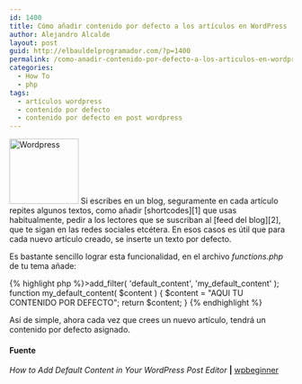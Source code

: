 ```yaml
---
id: 1400
title: Cómo añadir contenido por defecto a los artículos en WordPress
author: Alejandro Alcalde
layout: post
guid: http://elbauldelprogramador.com/?p=1400
permalink: /como-anadir-contenido-por-defecto-a-los-articulos-en-wordpress/
categories:
  - How To
  - php
tags:
  - artículos wordpress
  - contenido por defecto
  - contenido por defecto en post wordpress
---
```

<img src="http://elbauldelprogramador.com/content/uploads/2012/05/Screenshot-05302012-111511-AM1.png" alt="Wordpress" width="123" height="116" class="thumbnail alignleft size-full wp-image-761" />  
Si escribes en un blog, seguramente en cada artículo repites algunos textos, como añadir [shortcodes][1] que usas habitualmente, pedir a los lectores que se suscriban al [feed del blog][2], que te sigan en las redes sociales etcétera. En esos casos es útil que para cada nuevo artículo creado, se inserte un texto por defecto. 

Es bastante sencillo lograr esta funcionalidad, en el archivo *functions.php* de tu tema añade:

{% highlight php %}>add_filter( 'default_content', 'my_default_content' );
function my_default_content( $content ) {
   $content = "AQUI TU CONTENIDO POR DEFECTO";
 return $content;
}
{% endhighlight %}

Así de simple, ahora cada vez que crees un nuevo artículo, tendrá un contenido por defecto asignado.

#### Fuente

*How to Add Default Content in Your WordPress Post Editor* **|** <a href="http://www.wpbeginner.com/wp-tutorials/how-to-add-default-content-in-your-wordpress-post-editor/" target="_blank">wpbeginner</a> 



 [1]: /tag/shortcodes/
 [2]: /rssfeed/